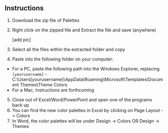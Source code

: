 ## Instructions
1. Download the zip file of Palettes
2. Right click on the zipped file and Extract the file and save (anywhere)

   [add pic]
   
3. Select all the files within the extracted folder and copy
4.	Paste into the following folder on your computer:  
  * For a PC, paste the following path into the Windows Explorer, replacing `[yourusername]` -  C:\Users\[yourusername]\AppData\Roaming\Microsoft\Templates\Document Themes\Theme Colors
  * For a Mac, instructions are forthcoming
5. Close out of Excel/Word/PowerPoint and open one of the programs back up
6.	You can find the new color palettes in Excel by clicking on Page Layout -> Colors
7.	In Word, the color palettes will be under Design -> Colors  OR Design -> Themes 
